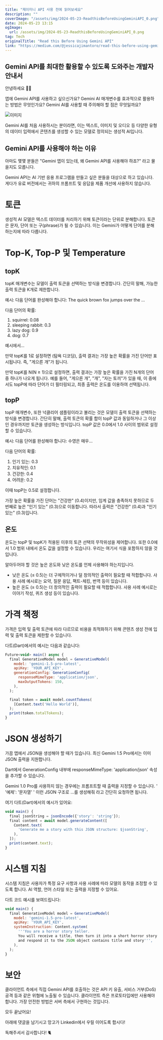 ```yaml
---
title: "제이미니 API 사용 전에 읽어보세요"
description: ""
coverImage: "/assets/img/2024-05-23-ReadthisBeforeUsingGeminiAPI_0.png"
date: 2024-05-23 13:15
ogImage:
  url: /assets/img/2024-05-23-ReadthisBeforeUsingGeminiAPI_0.png
tag: Tech
originalTitle: "Read this Before Using Gemini API"
link: "https://medium.com/@jessicajimantoro/read-this-before-using-gemini-api-4933becad899"
---
```


## Gemini API를 최대한 활용할 수 있도록 도와주는 개발자 안내서

안녕하세요 👋🏻

앱에 Gemini API를 사용하고 싶으신가요? Gemini AI 매개변수를 효과적으로 활용하는 방법은 무엇인가요? Gemini AI를 사용할 때 주의해야 할 점은 무엇일까요?

![이미지](/assets/img/2024-05-23-ReadthisBeforeUsingGeminiAPI_0.png)

<div class="content-ad"></div>

Gemini AI를 처음 사용하시는 분이라면, 이는 텍스트, 이미지 및 오디오 등 다양한 유형의 데이터 입력에서 콘텐츠를 생성할 수 있는 모델로 정의되는 생성적 AI입니다.

## Gemini API를 사용해야 하는 이유

아마도 몇몇 분들은 "Gemini 앱이 있는데, 왜 Gemini API를 사용해야 하죠?" 라고 물을지도 모릅니다.

Gemini API는 AI 기반 응용 프로그램을 만들고 싶은 분들을 대상으로 하고 있습니다. 게다가 유료 버전에서는 귀하의 프롬프트 및 응답을 제품 개선에 사용하지 않습니다.

<div class="content-ad"></div>

# 토큰

생성적 AI 모델은 텍스트 데이터를 처리하기 위해 토큰이라는 단위로 분해합니다. 토큰은 문자, 단어 또는 구(phrase)가 될 수 있습니다. 이는 Gemini가 어떻게 단어를 분해하는지에 따라 다릅니다.

# Top-K, Top-P 및 Temperature

## topK

<div class="content-ad"></div>

topK 매개변수는 모델이 출력 토큰을 선택하는 방식을 변경합니다. 간단히 말해, 가능한 출력 토큰을 K개로 제한합니다.

예시:
다음 단어를 완성해야 합니다:
The quick brown fox jumps over the …

다음 단어의 확률:

1. squirrel: 0.08
2. sleeping rabbit: 0.3
3. lazy dog: 0.9
4. dog: 0.7

예시에서...

<div class="content-ad"></div>

만약 topK를 1로 설정하면 (탐욕 디코딩), 출력 결과는 가장 높은 확률을 가진 단어만 표시됩니다. 즉, "게으른 개"가 됩니다.

만약 topK를 N(N ≥ 1)으로 설정하면, 출력 결과는 가장 높은 확률을 가진 N개의 단어 중 하나가 나오게 됩니다. 예를 들어, "게으른 개", "개", "자는 토끼"가 있을 때, 이 중에서도 topP에 따라 단어가 더 필터링되고, 최종 출력은 온도를 이용하여 선택됩니다.

## topP

topP 매개변수, 또한 넉클리어 샘플링이라고 불리는 것은 모델이 출력 토큰을 선택하는 방식을 변경합니다. 간단히 말해, 출력 토큰의 확률 합이 topP 값과 동일하거나 그 이상인 경우까지만 토큰을 생성하는 방식입니다. topP 값은 0.0에서 1.0 사이의 범위로 설정할 수 있습니다.

<div class="content-ad"></div>

예시:
다음 단어를 완성해야 합니다:
수영은 매우…

다음 단어의 확률:

1. 인기 있는: 0.3
2. 치유적인: 0.1
3. 건강한: 0.4
4. 어려운: 0.2

이때 topP는 0.5로 설정합니다.

가장 높은 확률을 가진 단어는 "건강한" (0.4)이지만, 임계 값을 충족하지 못하므로 두 번째로 높은 "인기 있는" (0.3)으로 이동합니다. 따라서 출력은 "건강한" (0.4)과 "인기 있는" (0.3)입니다.

<div class="content-ad"></div>

## 온도

온도는 topP 및 topK가 적용된 이후의 토큰 선택의 무작위성을 제어합니다. 또한 0.0에서 1.0 범위 내에서 온도 값을 설정할 수 있습니다. 우리는 여기서 식을 포함하지 않을 것입니다.

알아두어야 할 것은 높은 온도와 낮은 온도를 언제 사용해야 하는지입니다.

- 낮은 온도 (≤ 0.5)는 더 구체적이거나 덜 창의적인 출력이 필요할 때 적합합니다. 사용 사례 예시로는 요약, 질문 응답, 팩트-체킹, 번역 등이 있습니다.
- 높은 온도 (≥ 0.5)는 더 창의적인 출력이 필요할 때 적합합니다. 사용 사례 예시로는 이야기 작성, 퀴즈 생성 등이 있습니다.

<div class="content-ad"></div>

# 가격 책정

가격은 입력 및 출력 토큰에 따라 다르므로 비용을 최적화하기 위해 콘텐츠 생성 전에 입력 및 출력 토큰을 제한할 수 있습니다.

다트(Dart)에서의 예시는 다음과 같습니다:

```js
Future<void> main() async {
  final GenerativeModel model = GenerativeModel(
    model: 'gemini-1.5-pro-latest',
    apiKey: 'YOUR_API_KEY',
    generationConfig: GenerationConfig(
      responseMimeType: 'application/json',
      maxOutputTokens: 150,
    ),
  );

  final token = await model.countTokens(
    [Content.text('Hello World')],
  );
  print(token.totalTokens);
}
```

<div class="content-ad"></div>

# JSON 생성하기

가끔 앱에서 JSON을 생성해야 할 때가 있습니다. 최신 Gemini 1.5 Pro에서는 이미 JSON 출력을 지원합니다.

Dart에서 GenerationConfig 내부에 responseMimeType: 'application/json' 속성을 추가할 수 있습니다.

Gemini 1.0 Pro를 사용하지 않는 경우에는 프롬프트할 때 출력을 지정할 수 있습니다. ' '예제': '문자열' ' 이런 JSON 구조로 ...를 생성해줘 라고 간단히 요청하면 됩니다.

<div class="content-ad"></div>

여기 다트(Dart)에서의 예시가 있어요:

```js
void main() {
  final jsonString = jsonEncode({'story': 'string'});
  final content = await model.generateContent([
    Content.text(
      'Generate me a story with this JSON structure: $jsonString',
    ),
  ]);
  print(content.text);
}
```

# 시스템 지침

시스템 지침은 사용자가 특정 요구 사항과 사용 사례에 따라 모델의 동작을 조정할 수 있도록 합니다. AI 역할, 언어 스타일 또는 출력을 지정할 수 있어요.

<div class="content-ad"></div>

다트 코드 예시를 보여드립니다:

```js
void main() {
  final GenerativeModel model = GenerativeModel(
    model: 'gemini-1.5-pro-latest',
    apiKey: 'YOUR_API_KEY',
    systemInstruction: Content.system(
      '''You are a horror story teller.
      You will receive a title, then turn it into a short horror story
      and respond it to the JSON object contains title and story''',
    ),
  );
}
```

# 보안

클라이언트 측에서 직접 Gemini API를 호출하는 것은 API 키 유출, 서비스 거부(DoS) 공격 등과 같은 위협에 노출될 수 있습니다. 클라이언트 측은 프로토타입에만 사용해야 합니다. 가장 안전한 방법은 서버 측에서 구현하는 것입니다.

<div class="content-ad"></div>

모두 끝났어요!

아래에 댓글을 남기시고 망고가 Linkedin에서 우릴 이어도록 합시다!

독해주셔서 감사합니다! 🐈
